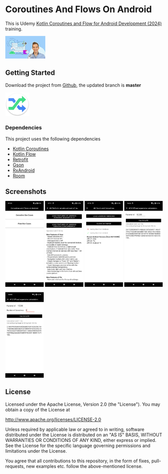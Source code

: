 # Coroutines And Flows On Android

This is Udemy [Kotlin Coroutines and Flow for Android Development (2024)](https://www.udemy.com/course/coroutines-on-android/)  training.

<img src="screen/course.jpg" alt="Icon" width="25%" /> 

## Getting Started

Download the project from [Github](https://github.com/Maniak-pl/CoroutinesAndFlowsOnAndroid), the updated branch is **master**

[<img src="screen/icon.png" alt="Icon" width="15%" />](app/app-debug.apk)

### Dependencies

This project uses the following dependencies

- [Kotlin Coroutines](https://developer.android.com/kotlin/coroutines)
- [Kotlin Flow](https://developer.android.com/kotlin/flow)
- [Retrofit](https://square.github.io/retrofit/)
- [Gson](https://github.com/google/gson)
- [RxAndroid](https://github.com/ReactiveX/RxAndroid)
- [Room](https://developer.android.com/jetpack/androidx/releases/room)


## Screenshots

<img src="screen/screen_1.png" alt="Screenshot 1" width="24%" /> <img src="screen/screen_2.png" alt="Screenshot 2" width="24%" /> <img src="screen/screen_3.png" alt="Screenshot 3" width="24%" /> <img src="screen/screen_4.png" alt="Screenshot 4" width="24%" />

<img src="screen/screen_5.png" alt="Screenshot 5" width="24%" />

## License

Licensed under the Apache License, Version 2.0 (the "License").
You may obtain a copy of the License at

   http://www.apache.org/licenses/LICENSE-2.0

Unless required by applicable law or agreed to in writing, software
distributed under the License is distributed on an "AS IS" BASIS,
WITHOUT WARRANTIES OR CONDITIONS OF ANY KIND, either express or implied.
See the License for the specific language governing permissions and
limitations under the License.

You agree that all contributions to this repository, in the form of fixes, pull-requests, new examples etc. follow the above-mentioned license.
